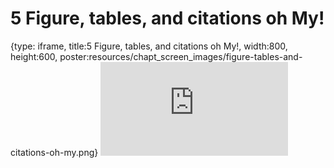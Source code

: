 # 5 Figure, tables, and citations oh My!
 
{type: iframe, title:5 Figure, tables, and citations oh My!, width:800, height:600, poster:resources/chapt_screen_images/figure-tables-and-citations-oh-my.png}
![](https://hutchdatascience.org/Overleaf_Tutorial/no_toc/figure-tables-and-citations-oh-my.html)
 

 
